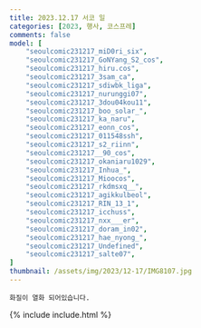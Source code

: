 ```yaml
---
title: 2023.12.17 서코 일
categories: [2023, 행사, 코스프레]
comments: false
model: [
    "seoulcomic231217_miD0ri_six",
    "seoulcomic231217_GoNYang_S2_cos",
    "seoulcomic231217_hiru.cos",
    "seoulcomic231217_3sam_ca",
    "seoulcomic231217_sdiwbk_liga",
    "seoulcomic231217_nurunggi07",
    "seoulcomic231217_3dou04kou11",
    "seoulcomic231217_boo_solar_",
    "seoulcomic231217_ka_naru",
    "seoulcomic231217_eonn_cos",
    "seoulcomic231217_011548ssh",
    "seoulcomic231217_s2_riinn",
    "seoulcomic231217__90_cos",
    "seoulcomic231217_okaniaru1029",
    "seoulcomic231217_Inhua_",
    "seoulcomic231217_Mioocos",
    "seoulcomic231217_rkdmsxq__",
    "seoulcomic231217_agikkulbeol",
    "seoulcomic231217_RIN_13_1",
    "seoulcomic231217_icchuss",
    "seoulcomic231217_nxx___er",
    "seoulcomic231217_doram_in02",
    "seoulcomic231217_hae_nyong_",
    "seoulcomic231217_Undefined",
    "seoulcomic231217_salte07",
]
thumbnail: /assets/img/2023/12-17/IMG8107.jpg
---
```


`화질이 열화 되어있습니다.`

{% include include.html %}